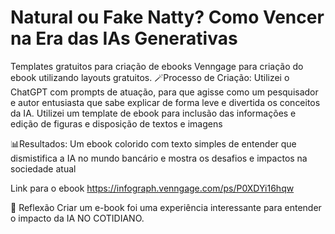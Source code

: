 # Natural ou Fake Natty? Como Vencer na Era das IAs Generativas


Templates gratuitos para criação de ebooks Venngage para criação do ebook utilizando layouts gratuitos.
🪄Processo de Criação:
Utilizei o ChatGPT com prompts de atuação, para que agisse como um pesquisador e autor entusiasta que sabe explicar de forma leve e divertida os conceitos da IA. Utilizei um template de ebook para inclusão das informações e edição de figuras e disposição de textos e imagens

📊Resultados:
Um ebook colorido com texto simples de entender que dismistifica a IA no mundo bancário e mostra os desafios e impactos na sociedade atual

Link para o ebook
https://infograph.venngage.com/ps/P0XDYi16hqw

🍵 Reflexão
Criar um e-book foi uma experiência interessante para entender o impacto da IA NO COTIDIANO.
